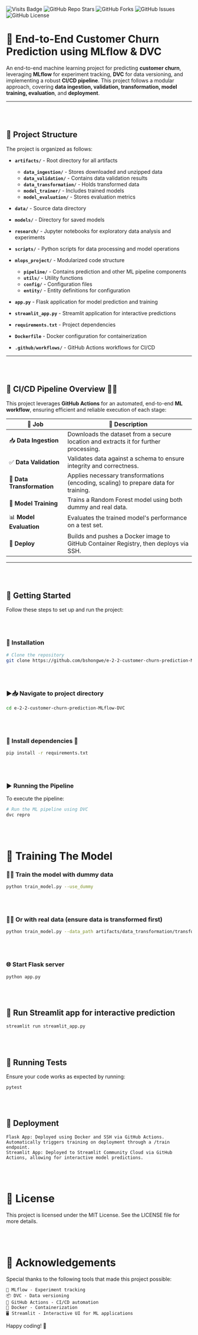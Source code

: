 ![Visits Badge](https://badges.pufler.dev/visits/bshongwe/e-2-2-customer-churn-prediction-MLflow-DVC)
![GitHub Repo Stars](https://img.shields.io/github/stars/bshongwe/e-2-2-customer-churn-prediction-MLflow-DVC)
![GitHub Forks](https://img.shields.io/github/forks/bshongwe/e-2-2-customer-churn-prediction-MLflow-DVC)
![GitHub Issues](https://img.shields.io/github/issues/bshongwe/e-2-2-customer-churn-prediction-MLflow-DVC)
![GitHub License](https://img.shields.io/github/license/bshongwe/e-2-2-customer-churn-prediction-MLflow-DVC)

# 🚀 End-to-End Customer Churn Prediction using MLflow & DVC  

An end-to-end machine learning project for predicting **customer churn**, leveraging **MLflow** for experiment tracking, **DVC** for data versioning, and implementing a robust **CI/CD pipeline**. This project follows a modular approach, covering **data ingestion, validation, transformation, model training, evaluation**, and **deployment**.

---
<br></br>
## 📁 Project Structure  

The project is organized as follows:

- **`artifacts/`** - Root directory for all artifacts  
  - **`data_ingestion/`** - Stores downloaded and unzipped data  
  - **`data_validation/`** - Contains data validation results  
  - **`data_transformation/`** - Holds transformed data  
  - **`model_trainer/`** - Includes trained models  
  - **`model_evaluation/`** - Stores evaluation metrics  

- **`data/`** - Source data directory  
- **`models/`** - Directory for saved models  
- **`research/`** - Jupyter notebooks for exploratory data analysis and experiments  
- **`scripts/`** - Python scripts for data processing and model operations  
- **`mlops_project/`** - Modularized code structure  
  - **`pipeline/`** - Contains prediction and other ML pipeline components  
  - **`utils/`** - Utility functions  
  - **`config/`** - Configuration files  
  - **`entity/`** - Entity definitions for configuration  

- **`app.py`** - Flask application for model prediction and training  
- **`streamlit_app.py`** - Streamlit application for interactive predictions  
- **`requirements.txt`** - Project dependencies  
- **`Dockerfile`** - Docker configuration for containerization  
- **`.github/workflows/`** - GitHub Actions workflows for CI/CD

---
<br></br>
## 🚀 CI/CD Pipeline Overview 🚀🎯

This project leverages **GitHub Actions** for an automated, end-to-end **ML workflow**, ensuring efficient and reliable execution of each stage:

| 🔧 **Job**               | 📌 **Description** |
|-------------------------|--------------------|
| 📥 **Data Ingestion**   | Downloads the dataset from a secure location and extracts it for further processing. |
| ✅ **Data Validation**  | Validates data against a schema to ensure integrity and correctness. |
| 🔄 **Data Transformation** | Applies necessary transformations (encoding, scaling) to prepare data for training. |
| 🤖 **Model Training**   | Trains a Random Forest model using both dummy and real data. |
| 📊 **Model Evaluation** | Evaluates the trained model's performance on a test set. |
| 🚀 **Deploy**           | Builds and pushes a Docker image to GitHub Container Registry, then deploys via SSH. |

---

<br></br>
## 🚀 Getting Started  

Follow these steps to set up and run the project:

<br></br>
### 🔧 Installation  

```bash
# Clone the repository  
git clone https://github.com/bshongwe/e-2-2-customer-churn-prediction-MLflow-DVC.git
```

<br></br>
### ▶️📥 Navigate to project directory  

```bash
cd e-2-2-customer-churn-prediction-MLflow-DVC
```

<br></br>
### 🚀 Install dependencies 🔧

```bash
pip install -r requirements.txt
```

<br></br>
### ▶️ Running the Pipeline
To execute the pipeline:

```bash
# Run the ML pipeline using DVC
dvc repro
```

<br></br>
# 🤖 Training The Model

### 🤖📜 Train the model with dummy data

```bash
python train_model.py --use_dummy
```

<br></br>
### 🤖📜 Or with real data (ensure data is transformed first)

```bash
python train_model.py --data_path artifacts/data_transformation/transformed_data.csv --target_column Exited
```

<br></br>
### 🌐 Start Flask server
```bash
python app.py
```

<br></br>
## 🚀 Run Streamlit app for interactive prediction

```bash
streamlit run streamlit_app.py
```

<br></br>
## 🧪 Running Tests

Ensure your code works as expected by running:

```bash
pytest
```

<br></br>
## 🐳 Deployment

    Flask App: Deployed using Docker and SSH via GitHub Actions. Automatically triggers training on deployment through a /train endpoint.
    Streamlit App: Deployed to Streamlit Community Cloud via GitHub Actions, allowing for interactive model predictions.


<br></br>
# 📜 License
This project is licensed under the MIT License. See the LICENSE file for more details.

<br></br>
# 🙌 Acknowledgements
Special thanks to the following tools that made this project possible:  

    🧪 MLflow - Experiment tracking  
    📦 DVC - Data versioning  
    🚀 GitHub Actions - CI/CD automation  
    🐳 Docker - Containerization  
    🖥️ Streamlit - Interactive UI for ML applications


Happy coding! 🚀

